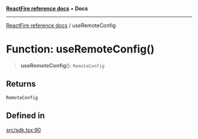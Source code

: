 [**ReactFire reference docs**](../README.md) • **Docs**

***

[ReactFire reference docs](../README.md) / useRemoteConfig

# Function: useRemoteConfig()

> **useRemoteConfig**(): `RemoteConfig`

## Returns

`RemoteConfig`

## Defined in

[src/sdk.tsx:90](https://github.com/Synapski/reactfire/blob/main/src/sdk.tsx#L90)
